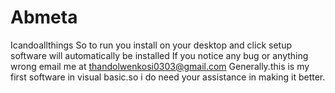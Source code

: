 # Abmeta
Icandoallthings
So to run you install on your desktop and click setup 
software will automatically be installed
If you notice any bug or anything wrong email me at thandolwenkosi0303@gmail.com
Generally.this is my first software in visual basic.so i do need your assistance in making it better.
